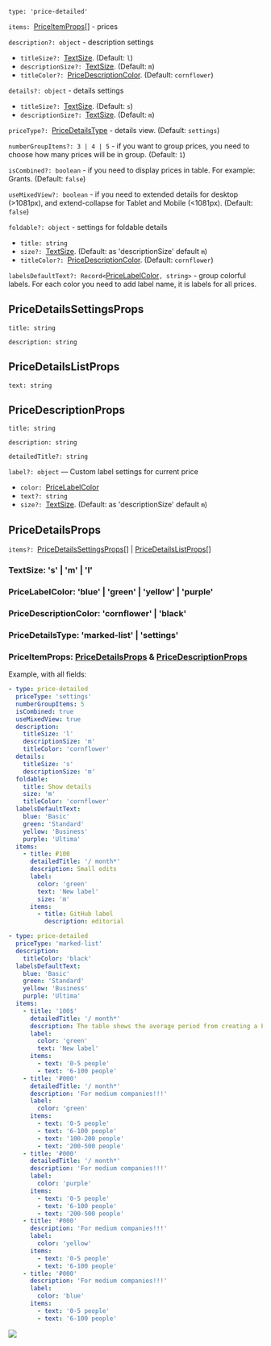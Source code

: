 `type: 'price-detailed'`

`items: `[PriceItemProps](#PriceItemProps)[] - prices

`description?: object` - description settings

- `titleSize?: `[TextSize](#TextSize). (Default: `l`)
- `descriptionSize?: `[TextSize](#TextSize). (Default: `m`)
- `titleColor?: `[PriceDescriptionColor](#PriceDescriptionColor). (Default: `cornflower`)

`details?: object` - details settings

- `titleSize?: `[TextSize](#TextSize). (Default: `s`)
- `descriptionSize?: `[TextSize](#TextSize). (Default: `m`)

`priceType?: `[PriceDetailsType](#PriceDetailsType) - details view. (Default: `settings`)

`numberGroupItems?: 3 | 4 | 5` - if you want to group prices, you need to choose how many prices will be in group. (Default: `1`)

`isCombined?: boolean` - if you need to display prices in table. For example: Grants. (Default: `false`)

`useMixedView?: boolean` - if you need to extended details for desktop (>1081px), and extend-collapse for Tablet and Mobile (<1081px). (Default: `false`)

`foldable?: object` - settings for foldable details

- `title: string`
- `size?: `[TextSize](#TextSize). (Default: as 'descriptionSize' default `m`)
- `titleColor?: `[PriceDescriptionColor](#PriceDescriptionColor). (Default: `cornflower`)

`labelsDefaultText?: Record<`[PriceLabelColor](#PriceLabelColor)`, string>` - group colorful labels. For each color you need to add label name, it is labels for all prices.

## <a name="PriceDetailsSettingsProps">PriceDetailsSettingsProps</a>

`title: string`

`description: string`

## <a name="PriceDetailsListProps">PriceDetailsListProps</a>

`text: string`

## <a name="PriceDescriptionProps">PriceDescriptionProps</a>

`title: string`

`description: string`

`detailedTitle?: string`

`label?: object` — Custom label settings for current price

- `color: `[PriceLabelColor](#PriceLabelColor)
- `text?: string`
- `size?: `[TextSize](#TextSize). (Default: as 'descriptionSize' default `m`)

## <a name="PriceDetailsProps">PriceDetailsProps</a>

`items?: `[PriceDetailsSettingsProps](#PriceDetailsSettingsProps)[] | [PriceDetailsListProps](PriceDetailsListProps)[]

### <a name="TextSize">TextSize: 's' | 'm' | 'l' </a>

### <a name="PriceLabelColor">PriceLabelColor: 'blue' | 'green' | 'yellow' | 'purple' </a>

### <a name="PriceDescriptionColor">PriceDescriptionColor: 'cornflower' | 'black' </a>

### <a name="PriceDetailsType">PriceDetailsType: 'marked-list' | 'settings' </a>

### <a name="PriceItemProps">PriceItemProps:</a> [PriceDetailsProps](#PriceDetailsProps) & [PriceDescriptionProps](#PriceDescriptionProps)

Example, with all fields:

```yaml
- type: price-detailed
  priceType: 'settings'
  numberGroupItems: 5
  isCombined: true
  useMixedView: true
  description:
    titleSize: 'l'
    descriptionSize: 'm'
    titleColor: 'cornflower'
  details:
    titleSize: 's'
    descriptionSize: 'm'
  foldable:
    title: Show details
    size: 'm'
    titleColor: 'cornflower'
  labelsDefaultText:
    blue: 'Basic'
    green: 'Standard'
    yellow: 'Business'
    purple: 'Ultima'
  items:
    - title: ₽100
      detailedTitle: '/ month*'
      description: Small edits
      label:
        color: 'green'
        text: 'New label'
        size: 'm'
      items:
        - title: GitHub label
          description: editorial
```

```yaml
- type: price-detailed
  priceType: 'marked-list'
  description:
    titleColor: 'black'
  labelsDefaultText:
    blue: 'Basic'
    green: 'Standard'
    yellow: 'Business'
    purple: 'Ultima'
  items:
    - title: '100$'
      detailedTitle: '/ month*'
      description: The table shows the average period from creating a Pull request to publishing your text and the size of grant for each case.
      label:
        color: 'green'
        text: 'New label'
      items:
        - text: '0-5 people'
        - text: '6-100 people'
    - title: '₽000'
      detailedTitle: '/ month*'
      description: 'For medium companies!!!'
      label:
        color: 'green'
      items:
        - text: '0-5 people'
        - text: '6-100 people'
        - text: '100-200 people'
        - text: '200-500 people'
    - title: '₽000'
      detailedTitle: '/ month*'
      description: 'For medium companies!!!'
      label:
        color: 'purple'
      items:
        - text: '0-5 people'
        - text: '6-100 people'
        - text: '200-500 people'
    - title: '₽000'
      description: 'For medium companies!!!'
      label:
        color: 'yellow'
      items:
        - text: '0-5 people'
        - text: '6-100 people'
    - title: '₽000'
      description: 'For medium companies!!!'
      label:
        color: 'blue'
      items:
        - text: '0-5 people'
        - text: '6-100 people'
```

![](https://storage.cloud-preprod.yandex.net/cloud-www-assets/wiki/Price%20Detailed.jpg)
